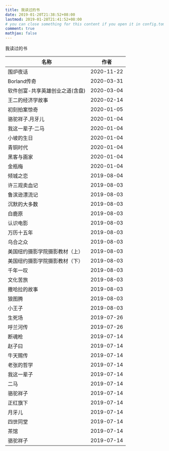 ```yaml
---
title: 我读过的书
date: 2019-01-20T21:38:52+08:00
lastmod: 2019-01-28T21:41:52+08:00
# you can close something for this content if you open it in config.toml.
comment: true
mathjax: false
---
```


我读过的书

| 名称                            | 作者       |
| ------------------------------- | ---------- |
| 围炉夜话                        | 2020-11-22 |
| Borland传奇                     | 2020-03-31 |
| 软件创富-共享英雄创业之道(含盘) | 2020-03-04 |
| 王二的经济学故事                | 2020-02-14 |
| 初刻拍案惊奇                    | 2020-01-05 |
| 骆驼祥子.月牙儿                 | 2020-01-04 |
| 我这一辈子·二马                 | 2020-01-04 |
| 小坡的生日                      | 2020-01-04 |
| 青铜时代                        | 2020-01-04 |
| 黑客与画家                      | 2020-01-04 |
| 金瓶梅                          | 2020-01-04 |
| 倾城之恋                        | 2019-08-04 |
| 许三观卖血记                    | 2019-08-03 |
| 鲁滨逊漂流记                    | 2019-08-03 |
| 沉默的大多数                    | 2019-08-03 |
| 白鹿原                          | 2019-08-03 |
| 认识电影                        | 2019-08-03 |
| 万历十五年                      | 2019-08-03 |
| 乌合之众                        | 2019-08-03 |
| 美国纽约摄影学院摄影教材（上）  | 2019-08-03 |
| 美国纽约摄影学院摄影教材（下）  | 2019-08-03 |
| 千年一叹                        | 2019-08-03 |
| 文化苦旅                        | 2019-08-03 |
| 撒哈拉的故事                    | 2019-08-03 |
| 狼图腾                          | 2019-08-03 |
| 小王子                          | 2019-08-03 |
| 生死场                          | 2019-07-26 |
| 呼兰河传                        | 2019-07-26 |
| 断魂枪                          | 2019-07-14 |
| 赵子曰                          | 2019-07-14 |
| 牛天赐传                        | 2019-07-14 |
| 老张的哲学                      | 2019-07-14 |
| 我这一辈子                      | 2019-07-14 |
| 二马                            | 2019-07-14 |
| 骆驼祥子                        | 2019-07-14 |
| 正红旗下                        | 2019-07-14 |
| 月牙儿                          | 2019-07-14 |
| 四世同堂                        | 2019-07-14 |
| 茶馆                            | 2019-07-14 |
| 骆驼祥子                        | 2019-07-14 |
